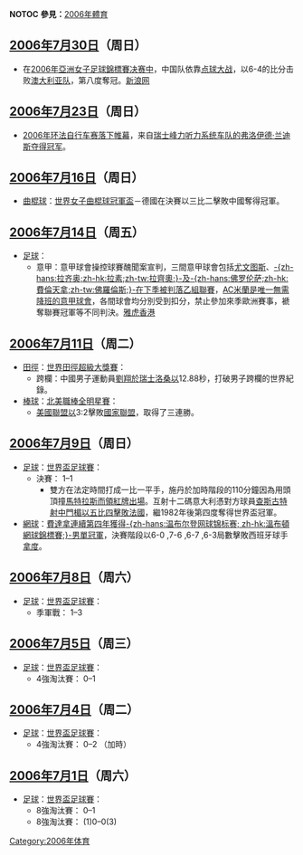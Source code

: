 __NOTOC__
**參見：**[2006年體育](https://zh.wikipedia.org/wiki/2006年體育 "wikilink")

## [2006年](../Page/2006年.md "wikilink")[7月30日](../Page/7月30日.md "wikilink")（周日）

  - 在[2006年亞洲女子足球錦標賽决赛中](https://zh.wikipedia.org/wiki/2006年亞洲女子足球錦標賽 "wikilink")，中国队依靠[点球大战](https://zh.wikipedia.org/wiki/点球 "wikilink")，以6-4的比分击败[澳大利亚队](../Page/澳大利亚.md "wikilink")，第八度奪冠。[新浪网](http://sports.sina.com.cn/c/2006-07-30/16412368304.shtml)

## [2006年](../Page/2006年.md "wikilink")[7月23日](https://zh.wikipedia.org/wiki/7月23日 "wikilink")（周日）

  - [2006年环法自行车赛落下帷幕](../Page/2006年环法自行车赛.md "wikilink")，来自[瑞士峰力听力系统车队的](https://zh.wikipedia.org/wiki/瑞士峰力听力系统车队 "wikilink")[弗洛伊德·兰迪斯夺得冠军](https://zh.wikipedia.org/wiki/弗洛伊德·兰迪斯 "wikilink")。

## [2006年](../Page/2006年.md "wikilink")[7月16日](https://zh.wikipedia.org/wiki/7月16日 "wikilink")（周日）

  - [曲棍球](https://zh.wikipedia.org/wiki/曲棍球 "wikilink")：[世界女子曲棍球冠軍盃](https://zh.wikipedia.org/wiki/世界女子曲棍球冠軍盃 "wikilink")－德國在決賽以三比二擊敗中國奪得冠軍。

## [2006年](../Page/2006年.md "wikilink")[7月14日](https://zh.wikipedia.org/wiki/7月14日 "wikilink")（周五）

  - [足球](../Page/足球.md "wikilink")：
      - 意甲：意甲球會操控球賽醜聞案宣判，三間意甲球會包括[尤文图斯](https://zh.wikipedia.org/wiki/尤文圖斯 "wikilink")、[-{zh-hans:拉齐奥;zh-hk:拉素;zh-tw:拉齊奧;}-及](../Page/拉素體育會.md "wikilink")[-{zh-hans:佛罗伦萨;zh-hk:費倫天拿;zh-tw:佛羅倫斯;}-在下季被判落乙組聯賽](https://zh.wikipedia.org/wiki/費倫天拿足球會 "wikilink")，[AC米蘭是唯一無需降班的意甲球會](https://zh.wikipedia.org/wiki/AC米蘭 "wikilink")，各間球會均分別受到扣分，禁止參加來季歐洲賽事，褫奪聯賽冠軍等不同判決。[雅虎香港](https://web.archive.org/web/20060717200710/http://hk.sports.yahoo.com/060714/42/1q4k6.html)

## [2006年](../Page/2006年.md "wikilink")[7月11日](https://zh.wikipedia.org/wiki/7月11日 "wikilink")（周二）

  - [田徑](https://zh.wikipedia.org/wiki/田徑 "wikilink")：[世界田徑超級大獎賽](https://zh.wikipedia.org/wiki/世界田徑超級大獎賽 "wikilink")：
      - 跨欄：中國男子運動員[劉翔於](https://zh.wikipedia.org/wiki/劉翔 "wikilink")[瑞士](https://zh.wikipedia.org/wiki/瑞士 "wikilink")[洛桑以](../Page/洛桑.md "wikilink")12.88秒，打破男子跨欄的世界紀錄。
  - [棒球](../Page/棒球.md "wikilink")：[北美職棒全明星賽](https://zh.wikipedia.org/wiki/北美職棒全明星賽 "wikilink")：
      - [美國聯盟以](https://zh.wikipedia.org/wiki/美國聯盟 "wikilink")3:2擊敗[國家聯盟](https://zh.wikipedia.org/wiki/國家聯盟 "wikilink")，取得了三連勝。

## [2006年](../Page/2006年.md "wikilink")[7月9日](https://zh.wikipedia.org/wiki/7月9日 "wikilink")（周日）

  - [足球](../Page/足球.md "wikilink")：[世界盃足球賽](https://zh.wikipedia.org/wiki/2006年世界盃足球賽 "wikilink")：
      - 決賽： 1–1
          - 雙方在法定時間打成一比一平手，施丹於加時階段的110分鐘因為用頭頂撞[馬特拉斯而領紅牌出場](https://zh.wikipedia.org/wiki/馬特拉斯 "wikilink")。互射十二碼意大利憑對方球員[查斯古特射中門楣以五比四擊敗法國](https://zh.wikipedia.org/wiki/查斯古特 "wikilink")，繼1982年後第四度奪得世界盃冠軍。
  - [網球](https://zh.wikipedia.org/wiki/網球 "wikilink")：[費達拿連續第四年獲得](https://zh.wikipedia.org/wiki/費達拿 "wikilink")[-{zh-hans:温布尔登网球锦标赛;
    zh-hk:溫布頓網球錦標賽;}-男單冠軍](../Page/温布尔登网球锦标赛.md "wikilink")，決賽階段以6-0
    ,7-6 ,6-7
    ,6-3局數擊敗西班牙球手[拿度](https://zh.wikipedia.org/wiki/拿度 "wikilink")。

## [2006年](../Page/2006年.md "wikilink")[7月8日](https://zh.wikipedia.org/wiki/7月8日 "wikilink")（周六）

  - [足球](../Page/足球.md "wikilink")：[世界盃足球賽](https://zh.wikipedia.org/wiki/2006年世界盃足球賽 "wikilink")：
      - 季軍戰： 1–3

## [2006年](../Page/2006年.md "wikilink")[7月5日](https://zh.wikipedia.org/wiki/7月5日 "wikilink")（周三）

  - [足球](../Page/足球.md "wikilink")：[世界盃足球賽](https://zh.wikipedia.org/wiki/2006年世界盃足球賽 "wikilink")：
      - 4強淘汰賽： 0–1

## [2006年](../Page/2006年.md "wikilink")[7月4日](../Page/7月4日.md "wikilink")（周二）

  - [足球](../Page/足球.md "wikilink")：[世界盃足球賽](https://zh.wikipedia.org/wiki/2006年世界盃足球賽 "wikilink")：
      - 4強淘汰賽： 0–2 （加時）

## [2006年](../Page/2006年.md "wikilink")[7月1日](../Page/7月1日.md "wikilink")（周六）

  - [足球](../Page/足球.md "wikilink")：[世界盃足球賽](https://zh.wikipedia.org/wiki/2006年世界盃足球賽 "wikilink")：
      - 8強淘汰賽： 0–1
      - 8強淘汰賽： (1)0–0(3)

[Category:2006年体育](https://zh.wikipedia.org/wiki/Category:2006年体育 "wikilink")
